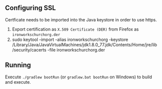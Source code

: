 ## Configuring SSL
Certficate needs to be imported into the Java keystore in order to use https. 

 1. Export certification as `X.509 Certificate (DER)` from Firefox as `ironworkschurchorg.der`
 1. sudo keytool -import -alias ironworkschurchorg -keystore /Library/Java/JavaVirtualMachines/jdk1.8.0_77.jdk/Contents/Home/jre/lib/security/cacerts -file ironworkschurchorg.der 

## Running

Execute `./gradlew bootRun` (or `gradlew.bat bootRun` on Windows) to build and execute.
